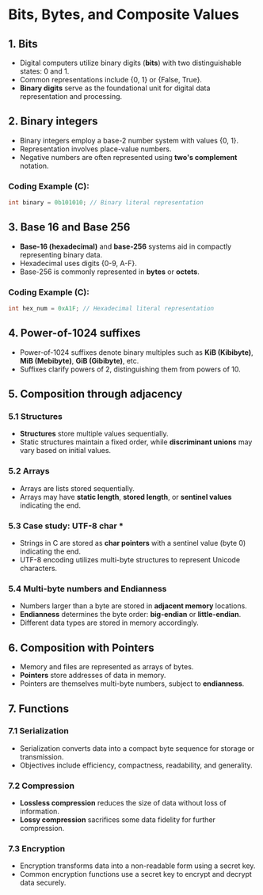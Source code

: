 # Bits, Bytes, and Composite Values

## 1. Bits
- Digital computers utilize binary digits (**bits**) with two distinguishable states: 0 and 1.
- Common representations include {0, 1} or {False, True}.
- **Binary digits** serve as the foundational unit for digital data representation and processing.

## 2. Binary integers
- Binary integers employ a base-2 number system with values {0, 1}.
- Representation involves place-value numbers.
- Negative numbers are often represented using **two's complement** notation.

### Coding Example (C):
```c
int binary = 0b101010; // Binary literal representation
```

## 3. Base 16 and Base 256
- **Base-16 (hexadecimal)** and **base-256** systems aid in compactly representing binary data.
- Hexadecimal uses digits {0-9, A-F}.
- Base-256 is commonly represented in **bytes** or **octets**.

### Coding Example (C):
```c
int hex_num = 0xA1F; // Hexadecimal literal representation
```

## 4. Power-of-1024 suffixes
- Power-of-1024 suffixes denote binary multiples such as **KiB (Kibibyte)**, **MiB (Mebibyte)**, **GiB (Gibibyte)**, etc.
- Suffixes clarify powers of 2, distinguishing them from powers of 10.

## 5. Composition through adjacency
### 5.1 Structures
- **Structures** store multiple values sequentially.
- Static structures maintain a fixed order, while **discriminant unions** may vary based on initial values.

### 5.2 Arrays
- Arrays are lists stored sequentially.
- Arrays may have **static length**, **stored length**, or **sentinel values** indicating the end.

### 5.3 Case study: UTF-8 char *
- Strings in C are stored as **char pointers** with a sentinel value (byte 0) indicating the end.
- UTF-8 encoding utilizes multi-byte structures to represent Unicode characters.

### 5.4 Multi-byte numbers and Endianness
- Numbers larger than a byte are stored in **adjacent memory** locations.
- **Endianness** determines the byte order: **big-endian** or **little-endian**.
- Different data types are stored in memory accordingly.

## 6. Composition with Pointers
- Memory and files are represented as arrays of bytes.
- **Pointers** store addresses of data in memory.
- Pointers are themselves multi-byte numbers, subject to **endianness**.

## 7. Functions
### 7.1 Serialization
- Serialization converts data into a compact byte sequence for storage or transmission.
- Objectives include efficiency, compactness, readability, and generality.

### 7.2 Compression
- **Lossless compression** reduces the size of data without loss of information.
- **Lossy compression** sacrifices some data fidelity for further compression.

### 7.3 Encryption
- Encryption transforms data into a non-readable form using a secret key.
- Common encryption functions use a secret key to encrypt and decrypt data securely.